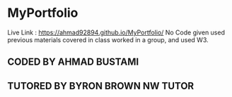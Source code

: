 # MyPortfolio
Live Link : https://ahmad92894.github.io/MyPortfolio/
No Code given used previous materials covered in class
worked in a group, and used W3.
## CODED BY AHMAD BUSTAMI
## TUTORED BY BYRON BROWN NW TUTOR



